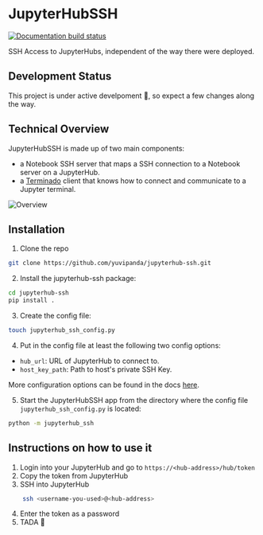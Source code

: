 # JupyterHubSSH

[![Documentation build status](https://img.shields.io/readthedocs/jupyterhub?logo=read-the-docs)](https://jupyterhub-ssh.readthedocs.io/en/latest/)

SSH Access to JupyterHubs, independent of the way there were deployed.

## Development Status
This project is under active develpoment :tada:, so expect a few changes along the way.

## Technical Overview

JupyterHubSSH is made up of two main components:

- a Notebook SSH server that maps a SSH connection to a Notebook server on a JupyterHub.
- a [Terminado](https://github.com/jupyter/terminado) client that knows how to connect and communicate to a Jupyter terminal.

![Overview](https://github.com/yuvipanda/jupyterhub-ssh/blob/main/docs/source/_static/images/technical-overview.png?raw=true)

## Installation

1. Clone the repo
``` bash
git clone https://github.com/yuvipanda/jupyterhub-ssh.git
```

2. Install the jupyterhub-ssh package:
```bash
cd jupyterhub-ssh
pip install .
```

3. Create the config file:
```bash
touch jupyterhub_ssh_config.py
```
4. Put in the config file at least the following two config options:
* `hub_url`: URL of JupyterHub to connect to.
* `host_key_path`: Path to host's private SSH Key.

More configuration options can be found in the docs [here](https://jupyterhub-ssh.readthedocs.io/en/latest/api/index.html#module-jupyterhub_ssh).

5. Start the JupyterHubSSH app from the directory where the config file
`jupyterhub_ssh_config.py` is located:
```bash
python -m jupyterhub_ssh
```

## Instructions on how to use it

1. Login into your JupyterHub and go to `https://<hub-address>/hub/token`
2. Copy the token from JupyterHub
3. SSH into JupyterHub

```bash
	ssh <username-you-used>@<hub-address>
```

4. Enter the token as a password
5. TADA :tada: